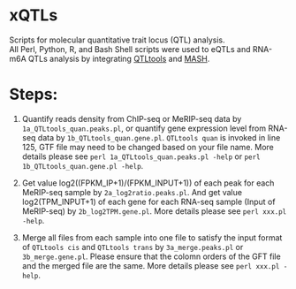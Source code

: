 # xQTLs
Scripts for molecular quantitative trait locus (QTL) analysis.                               
All Perl, Python, R, and Bash Shell scripts were used to eQTLs and RNA-m6A QTLs analysis by integrating [QTLtools](https://github.com/qtltools/qtltools) and [MASH](https://github.com/stephenslab/mashr).
              
# Steps:     
1. Quantify reads density from ChIP-seq or MeRIP-seq data by `1a_QTLtools_quan.peaks.pl`, or quantify gene expression level from RNA-seq data by `1b_QTLtools_quan.gene.pl`.  `QTLtools quan` is invoked in line 125, GTF file may need to be changed based on your file name. More details please see `perl 1a_QTLtools_quan.peaks.pl -help` or `perl 1b_QTLtools_quan.gene.pl -help`.  
                                                                                                
2. Get value log2((FPKM_IP+1)/(FPKM_INPUT+1)) of each peak for each MeRIP-seq sample by `2a_log2ratio.peaks.pl`. And get value log2(TPM_INPUT+1) of each gene for each RNA-seq sample (Input of MeRIP-seq) by `2b_log2TPM.gene.pl`.  More details please see `perl xxx.pl -help`.  
                                           
3. Merge all files from each sample into one file to satisfy the input format of `QTLtools cis` and `QTLtools trans` by `3a_merge.peaks.pl` or `3b_merge.gene.pl`. Please ensure that the colomn orders of the GFT file and the merged file are the same. More details please see `perl xxx.pl -help`.  
      
      
